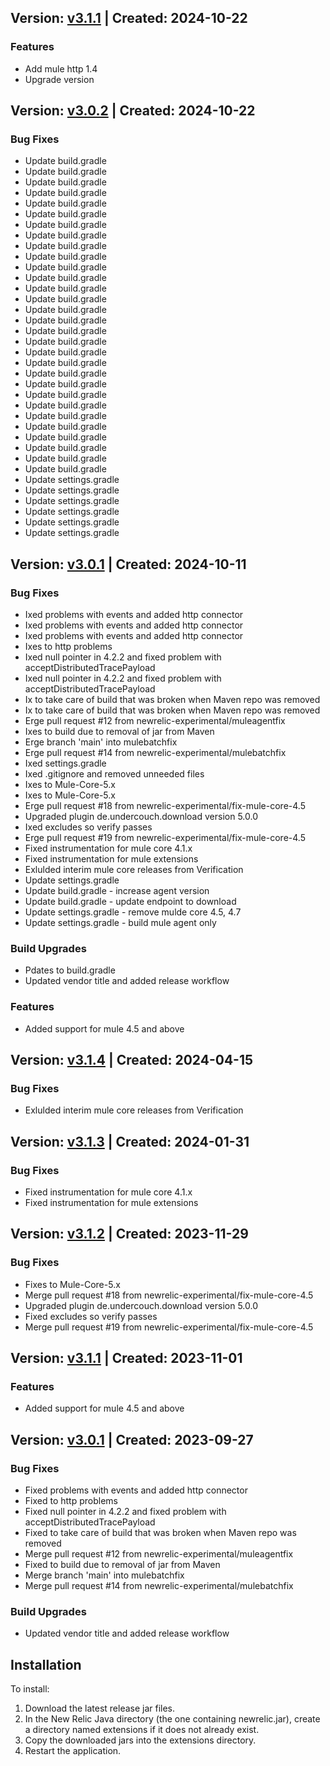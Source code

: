 ## Version: [v3.1.1](https://github.com/dyalazy12011/newrelic-java-mule-4/releases/tag/v3.1.1) | Created: 2024-10-22
### Features
- Add mule http 1.4
- Upgrade version


## Version: [v3.0.2](https://github.com/dyalazy12011/newrelic-java-mule-4/releases/tag/v3.0.2) | Created: 2024-10-22
### Bug Fixes
- Update build.gradle
- Update build.gradle
- Update build.gradle
- Update build.gradle
- Update build.gradle
- Update build.gradle
- Update build.gradle
- Update build.gradle
- Update build.gradle
- Update build.gradle
- Update build.gradle
- Update build.gradle
- Update build.gradle
- Update build.gradle
- Update build.gradle
- Update build.gradle
- Update build.gradle
- Update build.gradle
- Update build.gradle
- Update build.gradle
- Update build.gradle
- Update build.gradle
- Update build.gradle
- Update build.gradle
- Update build.gradle
- Update build.gradle
- Update build.gradle
- Update build.gradle
- Update build.gradle
- Update build.gradle
- Update settings.gradle
- Update settings.gradle
- Update settings.gradle
- Update settings.gradle
- Update settings.gradle
- Update settings.gradle


## Version: [v3.0.1](https://github.com/dyalazy12011/newrelic-java-mule-4/releases/tag/v3.0.1) | Created: 2024-10-11
### Bug Fixes
- Ixed problems with events and added http connector
- Ixed problems with events and added http connector
- Ixed problems with events and added http connector
- Ixes to http problems
- Ixed null pointer in 4.2.2 and fixed problem with acceptDistributedTracePayload
- Ixed null pointer in 4.2.2 and fixed problem with acceptDistributedTracePayload
- Ix to take care of build that was broken when Maven repo was removed
- Ix to take care of build that was broken when Maven repo was removed
- Erge pull request #12 from newrelic-experimental/muleagentfix
- Ixes to build due to removal of jar from Maven
- Erge branch 'main' into mulebatchfix
- Erge pull request #14 from newrelic-experimental/mulebatchfix
- Ixed settings.gradle
- Ixed .gitignore and removed unneeded files
- Ixes to Mule-Core-5.x
- Ixes to Mule-Core-5.x
- Erge pull request #18 from newrelic-experimental/fix-mule-core-4.5
- Upgraded plugin de.undercouch.download version 5.0.0
- Ixed excludes so verify passes
- Erge pull request #19 from newrelic-experimental/fix-mule-core-4.5
- Fixed instrumentation for mule core 4.1.x
- Fixed instrumentation for mule extensions
- Exlulded interim mule core releases from Verification
- Update settings.gradle
- Update build.gradle - increase agent version
- Update build.gradle - update endpoint to download
- Update settings.gradle - remove mulde core 4.5, 4.7
- Update settings.gradle - build mule agent only

### Build Upgrades
- Pdates to build.gradle
- Updated vendor title and added release workflow

### Features
- Added support for mule 4.5 and above


## Version: [v3.1.4](https://github.com/newrelic-experimental/newrelic-java-mule-4/releases/tag/v3.1.4) | Created: 2024-04-15
### Bug Fixes
- Exlulded interim mule core releases from Verification


## Version: [v3.1.3](https://github.com/newrelic-experimental/newrelic-java-mule-4/releases/tag/v3.1.3) | Created: 2024-01-31
### Bug Fixes
- Fixed instrumentation for mule core 4.1.x
- Fixed instrumentation for mule extensions


## Version: [v3.1.2](https://github.com/newrelic-experimental/newrelic-java-mule-4/releases/tag/v3.1.2) | Created: 2023-11-29
### Bug Fixes
- Fixes to Mule-Core-5.x
- Merge pull request #18 from newrelic-experimental/fix-mule-core-4.5
- Upgraded plugin de.undercouch.download version 5.0.0
- Fixed excludes so verify passes
- Merge pull request #19 from newrelic-experimental/fix-mule-core-4.5


## Version: [v3.1.1](https://github.com/newrelic-experimental/newrelic-java-mule-4/releases/tag/v3.1.1) | Created: 2023-11-01
### Features
- Added support for mule 4.5 and above


## Version: [v3.0.1](https://github.com/newrelic-experimental/newrelic-java-mule-4/releases/tag/v3.0.1) | Created: 2023-09-27
### Bug Fixes
- Fixed problems with events and added http connector
- Fixed to http problems
- Fixed null pointer in 4.2.2 and fixed problem with acceptDistributedTracePayload
- Fixed to take care of build that was broken when Maven repo was removed
- Merge pull request #12 from newrelic-experimental/muleagentfix
- Fixed to build due to removal of jar from Maven
- Merge branch 'main' into mulebatchfix
- Merge pull request #14 from newrelic-experimental/mulebatchfix

### Build Upgrades
- Updated vendor title and added release workflow


## Installation

To install:

1. Download the latest release jar files.
2. In the New Relic Java directory (the one containing newrelic.jar), create a directory named extensions if it does not already exist.
3. Copy the downloaded jars into the extensions directory.
4. Restart the application.   


